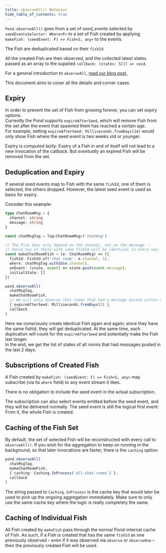```yaml
---
title: observeAll() Behavior
hide_table_of_contents: true
---
```


`Pond.observeAll()` goes from a set of _seed_events_ selected by `seedEventsSelector: Where<F>`
to a set of Fish created by applying `makeFish: (seedEvent: F) => Fish<S, any>` to the events.

The Fish are deduplicated based on their `fishId`.

All the created Fish are then observed, and the collected latest states passed as an array to the supplied `callback: (states: S[]) => void`.

For a general introduction to `observeAll`, [read our blog post.](/blog/2020/11/17/introducing-observe-all#observe-all-existing-things)

This document aims to cover all the details and corner cases.

## Expiry

In order to prevent the set of Fish from growing forever, you can set expiry options.  
Currently the Pond supports `expireAfterSeed`, which will remove Fish from the set after the event that spawned them has reached a certain age.  
For example, setting `expireAfterSeed: Milliseconds.fromDays(14)` would only show Fish where the seed event is two weeks old or younger.

Expiry is computed lazily: Expiry of a Fish in and of itself will not lead to a new invocation of the callback.
But _eventually_ an expired Fish will be removed from the set.

## Deduplication and Expiry

If several seed events map to Fish with the same `fishId`, one of them is selected, the others dropped.
However, the latest seed event is used as basis for expiry.

Consider this example:

```ts
type ChatRoomMsg = {
  channel: string
  message: string
}

const chatMsgTag = Tag<ChatRoomMsg>('chatmsg')

// The Fish does only depend on the channel, not on the message --
// hence two of these with same fishId will be identical in every way.
const makeChatRoomFish = (e: ChatRoomMsg) => ({
  fishId: FishId.of('chat room', e.channel, 1),
  where: chatMsgTag.withId(e.channel),
  onEvent: (state, event) => state.push(event.message),
  initialState: []
})

pond.observeAll(
  chatMsgTag,
  makeChatRoomFish,
  // We will only observe chat rooms that had a message posted within the last 2 days
  { expireAfterSeed: Milliseconds.fromDays(2) },
  callback
)
```

Here we consciously create identical Fish again and again; since they have the same fishId, they will get deduplicated.
At the same time, each duplication will count for the `expireAfterSeed` and potentially make the Fish last longer.  
In the end, we get the list of states of all rooms that had messages posted in the last 2 days.

## Subscriptions of Created Fish

A Fish created by `makeFish: (seedEvent: F) => Fish<S, any>` may subscribe (via its `where` field) to any event stream it likes.

There is no obligation to include the seed event in the actual subscription.

The subscription can also select events emitted before the seed event, and they will be delivered normally.
The seed event is still the logical first event: From it, the whole Fish is created.

## Caching of the Fish Set

By default, the set of selected Fish will be reconstructed with every call to `observeAll()`.
If you wish for the aggregation to keep on running in the background, so that later invocations are faster, there is the `caching` option:

```ts  
pond.observeAll(
  chatMsgTag,
  makeChatRoomFish,
  { caching: Caching.InProcess('all-chat-rooms') },
  callback
)
```

The string passed to `Caching.InProcess` is the cache key that would later be used to pick up the ongoing aggregation immediately.
Make sure to only use the same cache key where the logic is really completely the same.

## Caching of Individual Fish

All Fish created by `makeFish` pass through the normal Pond-internal cache of Fish.
As such, if a Fish is created that has the same `fishId` as one previously observed
– even if it was observed via `observe` or `observeOne` –
then the previously created Fish will be used.
